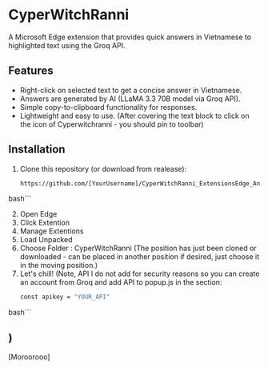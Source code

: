 # CyperWitchRanni

A Microsoft Edge extension that provides quick answers in Vietnamese to highlighted text using the Groq API.

## Features
- Right-click on selected text to get a concise answer in Vietnamese.
- Answers are generated by AI (LLaMA 3.3 70B model via Groq API).
- Simple copy-to-clipboard functionality for responses.
- Lightweight and easy to use.
(After covering the text block to click on the icon of Cyperwitchranni - you should pin to toolbar)
## Installation
1. Clone this repository (or download from realease):
   ```bash
   https://github.com/[YourUsername]/CyperWitchRanni_ExtensionsEdge_Answer.git
bash```

2. Open Edge
3. Click Extention
4. Manage Extentions
5. Load Unpacked
6. Choose Folder : CyperWitchRanni (The position has just been cloned or downloaded - can be placed in another position if desired, just choose it in the moving position.)
7. Let's chill!
   (Note, API I do not add for security reasons so you can create an account from Groq and add API to popup.js in the section:
   ```bash
   const apikey = "YOUR_API"
bash```

)
-----------------------------------------------------------------------------
[Moroorooo]
